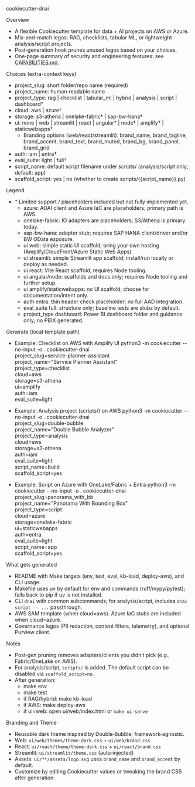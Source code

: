 cookiecutter-dnai

Overview
- A flexible Cookiecutter template for data + AI projects on AWS or Azure.
- Mix-and-match legos: RAG, checklists, tabular ML, or lightweight analysis/script projects.
- Post‑generation hook prunes unused legos based on your choices.
- One‑page summary of security and engineering features: see [CAPABILITIES.md](CAPABILITIES.md).

Choices (extra-context keys)
- project_slug: short folder/repo name (required)
- project_name: human‑readable name
- project_type: rag | checklist | tabular_ml | hybrid | analysis | script | dashboard†
- cloud: aws | azure†
- storage: s3-athena | onelake-fabric† | sap-bw-hana†
- ui: none | web | streamlit | react | angular† | node† | amplify† | staticwebapps†
  - Branding options (web/react/streamlit): brand_name, brand_tagline, brand_accent, brand_text, brand_muted, brand_bg, brand_panel, brand_grid
- auth: iam | entra†
- eval_suite: light | full†
- script_name: default script filename under scripts/ (analysis/script only; default: app)
- scaffold_script: yes | no (whether to create scripts/{{script_name}}.py)

Legend
- † Limited support / placeholders included but not fully implemented yet.
  - azure: AOAI client and Azure IaC are placeholders; primary path is AWS.
  - onelake-fabric: IO adapters are placeholders; S3/Athena is primary today.
  - sap-bw-hana: adapter stub; requires SAP HANA client/driver and/or BW OData exposure.
  - ui web: simple static UI scaffold; bring your own hosting (Amplify/CloudFront/Azure Static Web Apps).
  - ui streamlit: simple Streamlit app scaffold; install/run locally or deploy as needed.
  - ui react: Vite React scaffold; requires Node tooling.
  - ui angular/node: scaffolds and docs only; requires Node tooling and further setup.
  - ui amplify/staticwebapps: no UI scaffold; choose for documentation/intent only.
  - auth entra: thin header check placeholder; no full AAD integration.
  - eval_suite full: structure only; baseline tests are stubs by default.
  - project_type dashboard: Power BI dashboard folder and guidance only; no PBIX generated.

Generate (local template path)
- Example: Checklist on AWS with Amplify UI
  python3 -m cookiecutter --no-input -o . cookiecutter-dnai \
    project_slug=service-planner-assistant \
    project_name="Service Planner Assistant" \
    project_type=checklist \
    cloud=aws \
    storage=s3-athena \
    ui=amplify \
    auth=iam \
    eval_suite=light

- Example: Analysis project (scripts/) on AWS
  python3 -m cookiecutter --no-input -o . cookiecutter-dnai \
    project_slug=double-bubble \
    project_name="Double Bubble Analyzer" \
    project_type=analysis \
    cloud=aws \
    storage=s3-athena \
    auth=iam \
    eval_suite=light \
    script_name=build \
    scaffold_script=yes

- Example: Script on Azure with OneLake/Fabric + Entra
  python3 -m cookiecutter --no-input -o . cookiecutter-dnai \
    project_slug=panorama_with_bb \
    project_name="Panorama With Bounding Box" \
    project_type=script \
    cloud=azure \
    storage=onelake-fabric \
    ui=staticwebapps \
    auth=entra \
    eval_suite=light \
    script_name=app \
    scaffold_script=yes

What gets generated
- README with Make targets (env, test, eval, kb-load, deploy-aws), and CLI usage.
- Makefile uses uv by default for env and commands (ruff/mypy/pytest); falls back to pip if uv is not installed.
- CLI `dnai` with common subcommands; for analysis/script, includes `dnai script -- ...` passthrough.
- AWS SAM template (when cloud=aws). Azure IaC stubs are included when cloud=azure.
- Governance legos (PII redaction, content filters, telemetry), and optional Purview client.

Notes
- Post‑gen pruning removes adapters/clients you didn’t pick (e.g., Fabric/OneLake on AWS).
- For analysis/script, `scripts/` is added. The default script can be disabled via `scaffold_script=no`.
- After generation:
  - make env
  - make test
  - if RAG/hybrid: make kb-load
  - if AWS: make deploy-aws
  - if ui=web: open ui/web/index.html or `make ui-serve`

Branding and Theme
- Reusable dark theme inspired by Double‑Bubble; framework‑agnostic.
- Web: `ui/web/themes/theme-dark.css` + `ui/web/brand.css`
- React: `ui/react/theme/theme-dark.css` + `ui/react/brand.css`
- Streamlit: `ui/streamlit/theme.css` (auto‑injected)
- Assets: `ui/**/assets/logo.svg` uses `brand_name` and `brand_accent` by default.
- Customize by editing Cookiecutter values or tweaking the brand CSS after generation.
